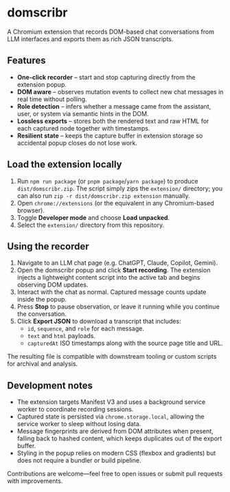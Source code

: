 # domscribr

A Chromium extension that records DOM-based chat conversations from LLM interfaces and exports them as rich JSON transcripts.

## Features

- **One-click recorder** – start and stop capturing directly from the extension popup.
- **DOM aware** – observes mutation events to collect new chat messages in real time without polling.
- **Role detection** – infers whether a message came from the assistant, user, or system via semantic hints in the DOM.
- **Lossless exports** – stores both the rendered text and raw HTML for each captured node together with timestamps.
- **Resilient state** – keeps the capture buffer in extension storage so accidental popup closes do not lose work.

## Load the extension locally

1. Run `npm run package` (or `pnpm package`/`yarn package`) to produce `dist/domscribr.zip`. The script simply zips the `extension/` directory; you can also run `zip -r dist/domscribr.zip extension` manually.
2. Open `chrome://extensions` (or the equivalent in any Chromium-based browser).
3. Toggle **Developer mode** and choose **Load unpacked**.
4. Select the `extension/` directory from this repository.

## Using the recorder

1. Navigate to an LLM chat page (e.g. ChatGPT, Claude, Copilot, Gemini).
2. Open the domscribr popup and click **Start recording**. The extension injects a lightweight content script into the active tab and begins observing DOM updates.
3. Interact with the chat as normal. Captured message counts update inside the popup.
4. Press **Stop** to pause observation, or leave it running while you continue the conversation.
5. Click **Export JSON** to download a transcript that includes:
   - `id`, `sequence`, and `role` for each message.
   - `text` and `html` payloads.
   - `capturedAt` ISO timestamps along with the source page title and URL.

The resulting file is compatible with downstream tooling or custom scripts for archival and analysis.

## Development notes

- The extension targets Manifest V3 and uses a background service worker to coordinate recording sessions.
- Captured state is persisted via `chrome.storage.local`, allowing the service worker to sleep without losing data.
- Message fingerprints are derived from DOM attributes when present, falling back to hashed content, which keeps duplicates out of the export buffer.
- Styling in the popup relies on modern CSS (flexbox and gradients) but does not require a bundler or build pipeline.

Contributions are welcome—feel free to open issues or submit pull requests with improvements.
